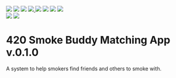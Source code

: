 <a href='https://github.com/Kod3c/GoSesh/releases'><img src='https://img.shields.io/badge/Build-Passing-brightgreen'></a> <a href='https://github.com/Kod3c/GoSesh/releases'><img src='https://img.shields.io/badge/Release-v2.4.0-blue'></a> <img src='https://img.shields.io/github/license/Kod3c/GoSesh?color=brightgreen'> <a href='https://github.com/Kod3c/GoSesh/issues'> <img src='https://img.shields.io/github/last-commit/Kod3c/GoSesh/master'> <img src='https://img.shields.io/github/issues/Kod3c/GoSesh'></a> <img src='https://img.shields.io/github/forks/Kod3c/GoSesh'> <img src='https://img.shields.io/github/languages/code-size/Kod3c/GoSesh'> <a href='https://github.com/Kod3c/GoSesh/blob/master/CODE_OF_CONDUCT.md'><img  src='https://camo.githubusercontent.com/ee50e87026b615a0348ce5f77bd088e3ea160b3d/68747470733a2f2f696d672e736869656c64732e696f2f62616467652f2545322539442541342d636f64652532306f66253230636f6e647563742d626c75652e7376673f7374796c653d666c6174'></a><br>
<img src='https://forthebadge.com/images/badges/does-not-contain-msg.svg'> <img src='https://forthebadge.com/images/badges/powered-by-netflix.svg'>



# 420 Smoke Buddy Matching App v.0.1.0


A system to help smokers find friends and others to smoke with.<br><br>

